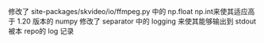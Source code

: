 修改了 site-packages/skvideo/io/ffmpeg.py 中的 np.float np.int来使其适应高于 1.20 版本的 numpy
修改了 separator 中的 logging 来使其能够输出到 stdout 被本 repo的 log 记录
